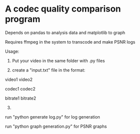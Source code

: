 # A codec quality comparison program
Depends on pandas to analysis data and matplotlib to graph

Requires ffmpeg in the system to transcode and make PSNR logs

Usage:

1. Put your video in the same folder with .py files

2. create a "input.txt" file in the format:

video1 video2

codec1 codec2

bitrate1 bitrate2

3.
run "python generate log.py" for log generation

run "python graph generation.py" for PSNR graphs
